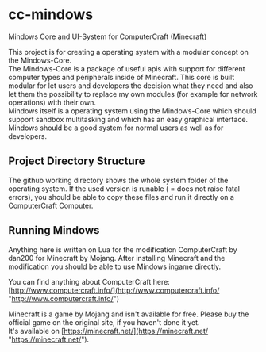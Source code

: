 # cc-mindows

Mindows Core and UI-System for ComputerCraft (Minecraft)

This project is for creating a operating system with a modular concept on the Mindows-Core.  
The Mindows-Core is a package of useful apis with support for different computer types and peripherals inside of Minecraft. This core is built modular for let users and developers the decision what they need and also let them the possibility to replace my own modules (for example for network operations) with their own.  
Mindows itself is a operating system using the Mindows-Core which should support sandbox multitasking and which has an easy graphical interface. Mindows should be a good system for normal users as well as for developers.

## Project Directory Structure

The github working directory shows the whole system folder of the operating system. If the used version is runable ( = does not raise fatal errors), you should be able to copy these files and run it directly on a ComputerCraft Computer.

## Running Mindows

Anything here is written on Lua for the modification ComputerCraft by dan200 for Minecraft by Mojang. After installing Minecraft and the modification you should be able to use Mindows ingame directly.

You can find anything about ComputerCraft here: [http://www.computercraft.info/](http://www.computercraft.info/ "http://www.computercraft.info/")

Minecraft is a game by Mojang and isn't available for free. Please buy the official game on the original site, if you haven't done it yet.  
It's available on [https://minecraft.net/](https://minecraft.net/ "https://minecraft.net/").

